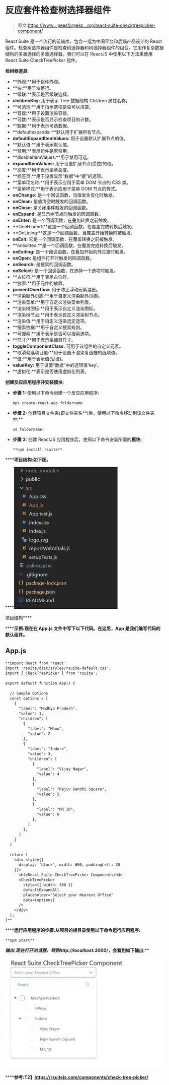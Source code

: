 # 反应套件检查树选择器组件

> 原文:[https://www . geesforgeks . org/react-suite-checktreepicker-component/](https://www.geeksforgeeks.org/react-suite-checktreepicker-component/)

React Suite 是一个流行的前端库，包含一组为中间平台和后端产品设计的 React 组件。检查树选择器组件是检查树选择器和树选择器组件的组合。它用作复杂数据结构的多重选择的多重选择器。我们可以在 ReactJS 中使用以下方法来使用 React Suite CheckTreePicker 组件。

**检树器道具:**

*   **外观:**用于组件外观。
*   **块:**用于块整行。
*   **级联:**表示是否级联选择。
*   **childrenKey:** 用于表示 Tree 数据结构 Children 属性名称。
*   **可清洗:**用于指示选项是否可以清空。
*   **容器:**用于设置渲染容器。
*   **可数:**表示是否显示检查项目的计数。
*   **数据:**用于表示可选数据。
*   **defaultexpandal:**默认用于扩展所有节点。
*   **defaultExpandItemValues:** 用于设置默认扩展节点的值。
*   **默认值:**用于表示默认值。
*   **禁用:**表示组件是否禁用。
*   **disableItemValues:**用于禁用可选。
*   **expandItemValues:** 用于设置扩展节点(受控)的值。
*   **高度:**用于表示菜单高度。
*   **标签页:**用于设置显示“数据”中“键”的选项。
*   **菜单项名称:**用于表示应用于菜单 DOM 节点的 CSS 类。
*   **菜单样式:**用于表示应用于菜单 DOM 节点的样式。
*   **onChange:** 是一个回调函数，当值发生变化时触发。
*   **onClean:** 是值清空时触发的回调函数。
*   **onClose:** 是关闭事件触发的回调函数。
*   **onExpand:** 是显示树节点时触发的回调函数。
*   **onEnter:** 是一个回调函数，在叠加转换之前触发。
*   **OneHinded:**这是一个回调函数，在覆盖完成转换后触发。
*   **OnLining:**这是一个回调函数，当覆盖开始转换时被触发。
*   **onExit:** 它是一个回调函数，在覆盖转换之前被触发。
*   **onexitted:**是一个回调函数，在覆盖完成转换后触发。
*   **onExiting:** 是一个回调函数，在叠加开始向外过渡时触发。
*   **onOpen:** 是组件打开时触发的回调函数。
*   **onSearch:** 是搜索的回调函数。
*   **onSelect:** 是一个回调函数，在选择一个选项时触发。
*   **占位符:**用于表示占位符。
*   **放置:**用于元件的放置。
*   **preventOverflow:** 用于防止浮动元素溢出。
*   **渲染额外页脚:**用于自定义渲染额外页脚。
*   **渲染菜单:**用于自定义渲染菜单列表。
*   **渲染树图标:**用于表示自定义渲染图标。
*   **渲染树节点:**用于表示自定义渲染树节点。
*   **渲染值:**用于自定义渲染选定选项。
*   **搜索依据:**用于自定义搜索规则。
*   **可搜索:**用于表示是否可以搜索选项。
*   **尺寸:**用于表示采摘器尺寸。
*   **toggleComponentClass:** 可用于该组件的自定义元素。
*   **取消勾选项目值:**用于设置不渲染复选框的选项值。
*   **值:**用于表示值(受控)。
*   **valueKey:** 用于设置“数据”中的选项值‘key’。
*   **虚拟化:**表示是否使用虚拟化列表。

**创建反应应用程序并安装模块:**

*   **步骤 1:** 使用以下命令创建一个反应应用程序:

    ```
    npx create-react-app foldername
    ```

*   **步骤 2:** 创建项目文件夹(即文件夹名**)后，使用以下命令移动到该文件夹中:**

    ```
    cd foldername
    ```

*   **步骤 3:** 创建 ReactJS 应用程序后，使用以下命令安装所需的****模块:****

    ```
    **npm install rsuite**
    ```

******项目结构:**如下图。****

****![](img/f04ae0d8b722a9fff0bd9bd138b29c23.png)

项目结构**** 

******示例:**现在在 **App.js** 文件中写下以下代码。在这里，App 是我们编写代码的默认组件。****

## ****App.js****

```
**import React from 'react'
import 'rsuite/dist/styles/rsuite-default.css';
import { CheckTreePicker } from 'rsuite';

export default function App() {

  // Sample Options
  const options = [
    {
      "label": "Madhya Pradesh",
      "value": 1,
      "children": [
        {
          "label": "Mhow",
          "value": 2
        },
        {
          "label": "Indore",
          "value": 3,
          "children": [
            {
              "label": "Vijay Nagar",
              "value": 4
            },
            {
              "label": "Rajiv Gandhi Square",
              "value": 5
            },
            {
              "label": "MR 10",
              "value": 6
            },
          ]
        },
      ]
    }
  ]

  return (
    <div style={{
      display: 'block', width: 600, paddingLeft: 30
    }}>
      <h4>React Suite CheckTreePicker Component</h4>
      <CheckTreePicker
        style={{ width: 300 }}
        defaultExpandAll
        placeholder="Select your Nearest Office"
        data={options}
      />
    </div>
  );
}**
```

******运行应用程序的步骤:**从项目的根目录使用以下命令运行应用程序:****

```
**npm start**
```

******输出:**现在打开浏览器，转到***http://localhost:3000/***，会看到如下输出:****

****![](img/6205c1515d14bcc3082b7b55183e4f8d.png)****

******参考:**T2】https://rsuitejs.com/components/check-tree-picker/****